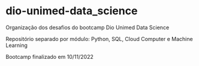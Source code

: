 # dio-unimed-data_science
Organização dos desafios do bootcamp Dio Unimed Data Science

Repositório separado por módulo: Python, SQL, Cloud Computer e Machine Learning

Bootcamp finalizado em 10/11/2022
